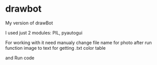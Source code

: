 # drawbot
My version of drawBot

I used just 2 modules: PIL, pyautogui

For working with it need manualy change file name for photo
after run function image to text for getting .txt color table

and Run code
